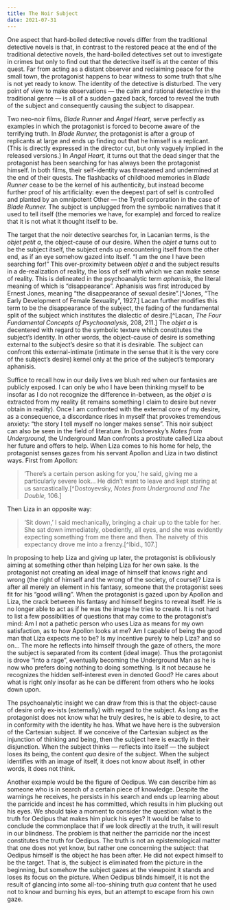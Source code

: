 ```yaml
---
title: The Noir Subject
date: 2021-07-31
---
```


One aspect that hard-boiled detective novels differ from the traditional detective novels is that, in contrast to the restored peace at the end of the traditional detective novels, the hard-boiled detectives set out to investigate in crimes but only to find out that the detective itself is at the center of this quest. Far from acting as a distant observer and reclaiming peace for the small town, the protagonist happens to bear witness to some truth that s/he is not yet ready to know. The identity of the detective is disturbed. The very point of view to make observations — the calm and rational detective in the traditional genre — is all of a sudden gazed back, forced to reveal the truth of the subject and consequently causing the subject to disappear. 

Two neo-noir films, *Blade Runner* and *Angel Heart,* serve perfectly as examples in which the protagonist is forced to become aware of the terrifying truth. In *Blade Runner,* the protagonist is after a group of replicants at large and ends up finding out that he himself is a replicant. (This is directly expressed in the director cut, but only vaguely implied in the released versions.) In *Angel Heart,* it turns out that the dead singer that the protagonist has been searching for has always been the protagonist himself. In both films, their self-identity was threatened and undermined at the end of their quests. The flashbacks of childhood memories in *Blade Runner* cease to be the kernel of his authenticity, but instead become further proof of his artificiality: even the deepest part of self is controlled and planted by an omnipotent Other — the Tyrell corporation in the case of *Blade Runner.* The subject is unplugged from the symbolic narratives that it used to tell itself (the memories we have, for example) and forced to realize that it is not what it thought itself to be. 

The target that the noir detective searches for, in Lacanian terms, is the *objet petit a*, the object-cause of our desire. When the *objet a* turns out to be the subject itself, the subject ends up encountering itself from the other end, as if an eye somehow gazed into itself. “I am the one I have been searching for!” This over-proximity between *objet a* and the subject results in a de-realization of reality, the loss of self with which we can make sense of reality. This is delineated in the psychoanalytic term *aphanisis*, the literal meaning of which is “disappearance”. Aphanisis was first introduced by Ernest Jones, meaning “the disappearance of sexual desire”.[^Jones, “The Early Development of Female Sexuality”, 1927.] Lacan further modifies this term to be the disappearance of the subject, the fading of the fundamental split of the subject which institutes the dialectic of desire.[^Lacan, *The Four Fundamental Concepts of Psychoanalysis,* 208, 211.] The *objet a* is decentered with regard to the symbolic texture which constitutes the subject’s identity. In other words, the object-cause of desire is something external to the subject’s desire so that it is desirable. The subject can confront this external-intimate (intimate in the sense that it is the very core of the subject’s desire) kernel only at the price of the subject’s temporary aphanisis. 

Suffice to recall how in our daily lives we blush red when our fantasies are publicly exposed. I can only be who I have been thinking myself to be insofar as I do not recognize the difference in-between, as the *objet a* is extracted from my reality (it remains something I claim to desire but never obtain in reality). Once I am confronted with the external core of my desire, as a consequence, a discordance rises in myself that provokes tremendous anxiety: “the story I tell myself no longer makes sense”. This noir subject can also be seen in the field of literature. In Dostoevsky’s *Notes from Underground*, the Underground Man confronts a prostitute called Liza about her future and offers to help. When Liza comes to his home for help, the protagonist senses gazes from his servant Apollon and Liza in two distinct ways. First from Apollon:

> ’There’s a certain person asking for you,’ he said, giving me a particularly severe look... He didn’t want to leave and kept staring at us sarcastically.[^Dostoyevsky, *Notes from Underground and The Double,* 106.]

Then Liza in an opposite way:

> ‘Sit down,’ I said mechanically, bringing a chair up to the table for her. She sat down immediately, obediently, all eyes, and she was evidently expecting something from me there and then. The naivety of this expectancy drove me into a frenzy.[^Ibid., 107.]

In proposing to help Liza and giving up later, the protagonist is obliviously aiming at something other than helping Liza for her own sake. Is the protagonist not creating an ideal image of himself that knows right and wrong (the right of himself and the wrong of the society, of course)? Liza is after all merely an element in his fantasy, someone that the protagonist sees fit for his “good willing”. When the protagonist is gazed upon by Apollon and Liza, the crack between his fantasy and himself begins to reveal itself. He is no longer able to act as if he was the image he tries to create. It is not hard to list a few possibilities of questions that may come to the protagonist’s mind: Am I not a pathetic person who uses Liza as means for my own satisfaction, as to how Apollon looks at me? Am I capable of being the good man that Liza expects me to be? Is my incentive purely to help Liza? and so on… The more he reflects into himself through the gaze of others, the more the subject is separated from its content (ideal image). Thus the protagonist is drove “into a rage”, eventually becoming the Underground Man as he is now who prefers doing nothing to doing something. Is it not because he recognizes the hidden self-interest even in denoted Good? He cares about what is right only insofar as he can be different from others who he looks down upon. 

The psychoanalytic insight we can draw from this is that the object-cause of desire only ex-ists (externally) with regard to the subject. As long as the protagonist does not know what he truly desires, he is able to desire, to act in conformity with the identity he has. What we have here is the subversion of the Cartesian subject. If we conceive of the Cartesian subject as the injunction of thinking and being, then the subject here is exactly in their disjunction. When the subject thinks — reflects into itself — the subject loses its being, the content *qua* desire of the subject. When the subject identifies with an image of itself, it does not know about itself, in other words, it does not think. 

Another example would be the figure of Oedipus. We can describe him as someone who is in search of a certain piece of knowledge. Despite the warnings he receives, he persists in his search and ends up learning about the parricide and incest he has committed, which results in him plucking out his eyes. We should take a moment to consider the question: what is the truth for Oedipus that makes him pluck his eyes? It would be false to conclude the commonplace that if we look directly at the truth, it will result in our blindness. The problem is that neither the parricide nor the incest constitutes the truth for Oedipus. The truth is not an epistemological matter that one does not yet know, but rather one concerning the subject: that Oedipus himself is the object he has been after. He did not expect himself to be the target. That is, the subject is eliminated from the picture in the beginning, but somehow the subject gazes at the viewpoint it stands and loses its focus on the picture. When Oedipus blinds himself, it is not the result of glancing into some all-too-shining truth *qua* content that he used not to know and burning his eyes, but an attempt to escape from his own gaze.